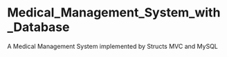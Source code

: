 # Medical_Management_System_with_Database
A Medical Management System implemented by Structs MVC and MySQL
